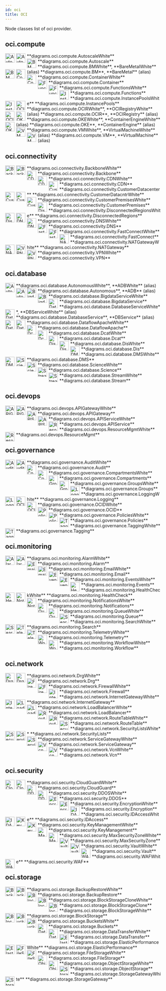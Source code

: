 ```yaml
---
id: oci
title: OCI
---
```


Node classes list of oci provider.

## oci.compute


<img width="30" src="/img/resources/oci/compute/autoscale-white.png" alt="AutoscaleWhite" style="float: left; padding-right: 5px;" >
**diagrams.oci.compute.AutoscaleWhite**

<img width="30" src="/img/resources/oci/compute/autoscale.png" alt="Autoscale" style="float: left; padding-right: 5px;" >
**diagrams.oci.compute.Autoscale**

<img width="30" src="/img/resources/oci/compute/bm-white.png" alt="BMWhite" style="float: left; padding-right: 5px;" >
**diagrams.oci.compute.BMWhite**, **BareMetalWhite** (alias)

<img width="30" src="/img/resources/oci/compute/bm.png" alt="BM" style="float: left; padding-right: 5px;" >
**diagrams.oci.compute.BM**, **BareMetal** (alias)

<img width="30" src="/img/resources/oci/compute/container-white.png" alt="ContainerWhite" style="float: left; padding-right: 5px;" >
**diagrams.oci.compute.ContainerWhite**

<img width="30" src="/img/resources/oci/compute/container.png" alt="Container" style="float: left; padding-right: 5px;" >
**diagrams.oci.compute.Container**

<img width="30" src="/img/resources/oci/compute/functions-white.png" alt="FunctionsWhite" style="float: left; padding-right: 5px;" >
**diagrams.oci.compute.FunctionsWhite**

<img width="30" src="/img/resources/oci/compute/functions.png" alt="Functions" style="float: left; padding-right: 5px;" >
**diagrams.oci.compute.Functions**

<img width="30" src="/img/resources/oci/compute/instance-pools-white.png" alt="InstancePoolsWhite" style="float: left; padding-right: 5px;" >
**diagrams.oci.compute.InstancePoolsWhite**

<img width="30" src="/img/resources/oci/compute/instance-pools.png" alt="InstancePools" style="float: left; padding-right: 5px;" >
**diagrams.oci.compute.InstancePools**

<img width="30" src="/img/resources/oci/compute/ocir-white.png" alt="OCIRWhite" style="float: left; padding-right: 5px;" >
**diagrams.oci.compute.OCIRWhite**, **OCIRegistryWhite** (alias)

<img width="30" src="/img/resources/oci/compute/ocir.png" alt="OCIR" style="float: left; padding-right: 5px;" >
**diagrams.oci.compute.OCIR**, **OCIRegistry** (alias)

<img width="30" src="/img/resources/oci/compute/oke-white.png" alt="OKEWhite" style="float: left; padding-right: 5px;" >
**diagrams.oci.compute.OKEWhite**, **ContainerEngineWhite** (alias)

<img width="30" src="/img/resources/oci/compute/oke.png" alt="OKE" style="float: left; padding-right: 5px;" >
**diagrams.oci.compute.OKE**, **ContainerEngine** (alias)

<img width="30" src="/img/resources/oci/compute/vm-white.png" alt="VMWhite" style="float: left; padding-right: 5px;" >
**diagrams.oci.compute.VMWhite**, **VirtualMachineWhite** (alias)

<img width="30" src="/img/resources/oci/compute/vm.png" alt="VM" style="float: left; padding-right: 5px;" >
**diagrams.oci.compute.VM**, **VirtualMachine** (alias)

## oci.connectivity


<img width="30" src="/img/resources/oci/connectivity/backbone-white.png" alt="BackboneWhite" style="float: left; padding-right: 5px;" >
**diagrams.oci.connectivity.BackboneWhite**

<img width="30" src="/img/resources/oci/connectivity/backbone.png" alt="Backbone" style="float: left; padding-right: 5px;" >
**diagrams.oci.connectivity.Backbone**

<img width="30" src="/img/resources/oci/connectivity/cdn-white.png" alt="CDNWhite" style="float: left; padding-right: 5px;" >
**diagrams.oci.connectivity.CDNWhite**

<img width="30" src="/img/resources/oci/connectivity/cdn.png" alt="CDN" style="float: left; padding-right: 5px;" >
**diagrams.oci.connectivity.CDN**

<img width="30" src="/img/resources/oci/connectivity/customer-datacenter.png" alt="CustomerDatacenter" style="float: left; padding-right: 5px;" >
**diagrams.oci.connectivity.CustomerDatacenter**

<img width="30" src="/img/resources/oci/connectivity/customer-datacntr-white.png" alt="CustomerDatacntrWhite" style="float: left; padding-right: 5px;" >
**diagrams.oci.connectivity.CustomerDatacntrWhite**

<img width="30" src="/img/resources/oci/connectivity/customer-premises-white.png" alt="CustomerPremisesWhite" style="float: left; padding-right: 5px;" >
**diagrams.oci.connectivity.CustomerPremisesWhite**

<img width="30" src="/img/resources/oci/connectivity/customer-premises.png" alt="CustomerPremises" style="float: left; padding-right: 5px;" >
**diagrams.oci.connectivity.CustomerPremises**

<img width="30" src="/img/resources/oci/connectivity/disconnected-regions-white.png" alt="DisconnectedRegionsWhite" style="float: left; padding-right: 5px;" >
**diagrams.oci.connectivity.DisconnectedRegionsWhite**

<img width="30" src="/img/resources/oci/connectivity/disconnected-regions.png" alt="DisconnectedRegions" style="float: left; padding-right: 5px;" >
**diagrams.oci.connectivity.DisconnectedRegions**

<img width="30" src="/img/resources/oci/connectivity/dns-white.png" alt="DNSWhite" style="float: left; padding-right: 5px;" >
**diagrams.oci.connectivity.DNSWhite**

<img width="30" src="/img/resources/oci/connectivity/dns.png" alt="DNS" style="float: left; padding-right: 5px;" >
**diagrams.oci.connectivity.DNS**

<img width="30" src="/img/resources/oci/connectivity/fast-connect-white.png" alt="FastConnectWhite" style="float: left; padding-right: 5px;" >
**diagrams.oci.connectivity.FastConnectWhite**

<img width="30" src="/img/resources/oci/connectivity/fast-connect.png" alt="FastConnect" style="float: left; padding-right: 5px;" >
**diagrams.oci.connectivity.FastConnect**

<img width="30" src="/img/resources/oci/connectivity/nat-gateway-white.png" alt="NATGatewayWhite" style="float: left; padding-right: 5px;" >
**diagrams.oci.connectivity.NATGatewayWhite**

<img width="30" src="/img/resources/oci/connectivity/nat-gateway.png" alt="NATGateway" style="float: left; padding-right: 5px;" >
**diagrams.oci.connectivity.NATGateway**

<img width="30" src="/img/resources/oci/connectivity/vpn-white.png" alt="VPNWhite" style="float: left; padding-right: 5px;" >
**diagrams.oci.connectivity.VPNWhite**

<img width="30" src="/img/resources/oci/connectivity/vpn.png" alt="VPN" style="float: left; padding-right: 5px;" >
**diagrams.oci.connectivity.VPN**

## oci.database


<img width="30" src="/img/resources/oci/database/autonomous-white.png" alt="AutonomousWhite" style="float: left; padding-right: 5px;" >
**diagrams.oci.database.AutonomousWhite**, **ADBWhite** (alias)

<img width="30" src="/img/resources/oci/database/autonomous.png" alt="Autonomous" style="float: left; padding-right: 5px;" >
**diagrams.oci.database.Autonomous**, **ADB** (alias)

<img width="30" src="/img/resources/oci/database/bigdata-service-white.png" alt="BigdataServiceWhite" style="float: left; padding-right: 5px;" >
**diagrams.oci.database.BigdataServiceWhite**

<img width="30" src="/img/resources/oci/database/bigdata-service.png" alt="BigdataService" style="float: left; padding-right: 5px;" >
**diagrams.oci.database.BigdataService**

<img width="30" src="/img/resources/oci/database/database-service-white.png" alt="DatabaseServiceWhite" style="float: left; padding-right: 5px;" >
**diagrams.oci.database.DatabaseServiceWhite**, **DBServiceWhite** (alias)

<img width="30" src="/img/resources/oci/database/database-service.png" alt="DatabaseService" style="float: left; padding-right: 5px;" >
**diagrams.oci.database.DatabaseService**, **DBService** (alias)

<img width="30" src="/img/resources/oci/database/dataflow-apache-white.png" alt="DataflowApacheWhite" style="float: left; padding-right: 5px;" >
**diagrams.oci.database.DataflowApacheWhite**

<img width="30" src="/img/resources/oci/database/dataflow-apache.png" alt="DataflowApache" style="float: left; padding-right: 5px;" >
**diagrams.oci.database.DataflowApache**

<img width="30" src="/img/resources/oci/database/dcat-white.png" alt="DcatWhite" style="float: left; padding-right: 5px;" >
**diagrams.oci.database.DcatWhite**

<img width="30" src="/img/resources/oci/database/dcat.png" alt="Dcat" style="float: left; padding-right: 5px;" >
**diagrams.oci.database.Dcat**

<img width="30" src="/img/resources/oci/database/dis-white.png" alt="DisWhite" style="float: left; padding-right: 5px;" >
**diagrams.oci.database.DisWhite**

<img width="30" src="/img/resources/oci/database/dis.png" alt="Dis" style="float: left; padding-right: 5px;" >
**diagrams.oci.database.Dis**

<img width="30" src="/img/resources/oci/database/dms-white.png" alt="DMSWhite" style="float: left; padding-right: 5px;" >
**diagrams.oci.database.DMSWhite**

<img width="30" src="/img/resources/oci/database/dms.png" alt="DMS" style="float: left; padding-right: 5px;" >
**diagrams.oci.database.DMS**

<img width="30" src="/img/resources/oci/database/science-white.png" alt="ScienceWhite" style="float: left; padding-right: 5px;" >
**diagrams.oci.database.ScienceWhite**

<img width="30" src="/img/resources/oci/database/science.png" alt="Science" style="float: left; padding-right: 5px;" >
**diagrams.oci.database.Science**

<img width="30" src="/img/resources/oci/database/stream-white.png" alt="StreamWhite" style="float: left; padding-right: 5px;" >
**diagrams.oci.database.StreamWhite**

<img width="30" src="/img/resources/oci/database/stream.png" alt="Stream" style="float: left; padding-right: 5px;" >
**diagrams.oci.database.Stream**

## oci.devops


<img width="30" src="/img/resources/oci/devops/api-gateway-white.png" alt="APIGatewayWhite" style="float: left; padding-right: 5px;" >
**diagrams.oci.devops.APIGatewayWhite**

<img width="30" src="/img/resources/oci/devops/api-gateway.png" alt="APIGateway" style="float: left; padding-right: 5px;" >
**diagrams.oci.devops.APIGateway**

<img width="30" src="/img/resources/oci/devops/api-service-white.png" alt="APIServiceWhite" style="float: left; padding-right: 5px;" >
**diagrams.oci.devops.APIServiceWhite**

<img width="30" src="/img/resources/oci/devops/api-service.png" alt="APIService" style="float: left; padding-right: 5px;" >
**diagrams.oci.devops.APIService**

<img width="30" src="/img/resources/oci/devops/resource-mgmt-white.png" alt="ResourceMgmtWhite" style="float: left; padding-right: 5px;" >
**diagrams.oci.devops.ResourceMgmtWhite**

<img width="30" src="/img/resources/oci/devops/resource-mgmt.png" alt="ResourceMgmt" style="float: left; padding-right: 5px;" >
**diagrams.oci.devops.ResourceMgmt**

## oci.governance


<img width="30" src="/img/resources/oci/governance/audit-white.png" alt="AuditWhite" style="float: left; padding-right: 5px;" >
**diagrams.oci.governance.AuditWhite**

<img width="30" src="/img/resources/oci/governance/audit.png" alt="Audit" style="float: left; padding-right: 5px;" >
**diagrams.oci.governance.Audit**

<img width="30" src="/img/resources/oci/governance/compartments-white.png" alt="CompartmentsWhite" style="float: left; padding-right: 5px;" >
**diagrams.oci.governance.CompartmentsWhite**

<img width="30" src="/img/resources/oci/governance/compartments.png" alt="Compartments" style="float: left; padding-right: 5px;" >
**diagrams.oci.governance.Compartments**

<img width="30" src="/img/resources/oci/governance/groups-white.png" alt="GroupsWhite" style="float: left; padding-right: 5px;" >
**diagrams.oci.governance.GroupsWhite**

<img width="30" src="/img/resources/oci/governance/groups.png" alt="Groups" style="float: left; padding-right: 5px;" >
**diagrams.oci.governance.Groups**

<img width="30" src="/img/resources/oci/governance/logging-white.png" alt="LoggingWhite" style="float: left; padding-right: 5px;" >
**diagrams.oci.governance.LoggingWhite**

<img width="30" src="/img/resources/oci/governance/logging.png" alt="Logging" style="float: left; padding-right: 5px;" >
**diagrams.oci.governance.Logging**

<img width="30" src="/img/resources/oci/governance/ocid-white.png" alt="OCIDWhite" style="float: left; padding-right: 5px;" >
**diagrams.oci.governance.OCIDWhite**

<img width="30" src="/img/resources/oci/governance/ocid.png" alt="OCID" style="float: left; padding-right: 5px;" >
**diagrams.oci.governance.OCID**

<img width="30" src="/img/resources/oci/governance/policies-white.png" alt="PoliciesWhite" style="float: left; padding-right: 5px;" >
**diagrams.oci.governance.PoliciesWhite**

<img width="30" src="/img/resources/oci/governance/policies.png" alt="Policies" style="float: left; padding-right: 5px;" >
**diagrams.oci.governance.Policies**

<img width="30" src="/img/resources/oci/governance/tagging-white.png" alt="TaggingWhite" style="float: left; padding-right: 5px;" >
**diagrams.oci.governance.TaggingWhite**

<img width="30" src="/img/resources/oci/governance/tagging.png" alt="Tagging" style="float: left; padding-right: 5px;" >
**diagrams.oci.governance.Tagging**

## oci.monitoring


<img width="30" src="/img/resources/oci/monitoring/alarm-white.png" alt="AlarmWhite" style="float: left; padding-right: 5px;" >
**diagrams.oci.monitoring.AlarmWhite**

<img width="30" src="/img/resources/oci/monitoring/alarm.png" alt="Alarm" style="float: left; padding-right: 5px;" >
**diagrams.oci.monitoring.Alarm**

<img width="30" src="/img/resources/oci/monitoring/email-white.png" alt="EmailWhite" style="float: left; padding-right: 5px;" >
**diagrams.oci.monitoring.EmailWhite**

<img width="30" src="/img/resources/oci/monitoring/email.png" alt="Email" style="float: left; padding-right: 5px;" >
**diagrams.oci.monitoring.Email**

<img width="30" src="/img/resources/oci/monitoring/events-white.png" alt="EventsWhite" style="float: left; padding-right: 5px;" >
**diagrams.oci.monitoring.EventsWhite**

<img width="30" src="/img/resources/oci/monitoring/events.png" alt="Events" style="float: left; padding-right: 5px;" >
**diagrams.oci.monitoring.Events**

<img width="30" src="/img/resources/oci/monitoring/health-check-white.png" alt="HealthCheckWhite" style="float: left; padding-right: 5px;" >
**diagrams.oci.monitoring.HealthCheckWhite**

<img width="30" src="/img/resources/oci/monitoring/health-check.png" alt="HealthCheck" style="float: left; padding-right: 5px;" >
**diagrams.oci.monitoring.HealthCheck**

<img width="30" src="/img/resources/oci/monitoring/notifications-white.png" alt="NotificationsWhite" style="float: left; padding-right: 5px;" >
**diagrams.oci.monitoring.NotificationsWhite**

<img width="30" src="/img/resources/oci/monitoring/notifications.png" alt="Notifications" style="float: left; padding-right: 5px;" >
**diagrams.oci.monitoring.Notifications**

<img width="30" src="/img/resources/oci/monitoring/queue-white.png" alt="QueueWhite" style="float: left; padding-right: 5px;" >
**diagrams.oci.monitoring.QueueWhite**

<img width="30" src="/img/resources/oci/monitoring/queue.png" alt="Queue" style="float: left; padding-right: 5px;" >
**diagrams.oci.monitoring.Queue**

<img width="30" src="/img/resources/oci/monitoring/search-white.png" alt="SearchWhite" style="float: left; padding-right: 5px;" >
**diagrams.oci.monitoring.SearchWhite**

<img width="30" src="/img/resources/oci/monitoring/search.png" alt="Search" style="float: left; padding-right: 5px;" >
**diagrams.oci.monitoring.Search**

<img width="30" src="/img/resources/oci/monitoring/telemetry-white.png" alt="TelemetryWhite" style="float: left; padding-right: 5px;" >
**diagrams.oci.monitoring.TelemetryWhite**

<img width="30" src="/img/resources/oci/monitoring/telemetry.png" alt="Telemetry" style="float: left; padding-right: 5px;" >
**diagrams.oci.monitoring.Telemetry**

<img width="30" src="/img/resources/oci/monitoring/workflow-white.png" alt="WorkflowWhite" style="float: left; padding-right: 5px;" >
**diagrams.oci.monitoring.WorkflowWhite**

<img width="30" src="/img/resources/oci/monitoring/workflow.png" alt="Workflow" style="float: left; padding-right: 5px;" >
**diagrams.oci.monitoring.Workflow**

## oci.network


<img width="30" src="/img/resources/oci/network/drg-white.png" alt="DrgWhite" style="float: left; padding-right: 5px;" >
**diagrams.oci.network.DrgWhite**

<img width="30" src="/img/resources/oci/network/drg.png" alt="Drg" style="float: left; padding-right: 5px;" >
**diagrams.oci.network.Drg**

<img width="30" src="/img/resources/oci/network/firewall-white.png" alt="FirewallWhite" style="float: left; padding-right: 5px;" >
**diagrams.oci.network.FirewallWhite**

<img width="30" src="/img/resources/oci/network/firewall.png" alt="Firewall" style="float: left; padding-right: 5px;" >
**diagrams.oci.network.Firewall**

<img width="30" src="/img/resources/oci/network/internet-gateway-white.png" alt="InternetGatewayWhite" style="float: left; padding-right: 5px;" >
**diagrams.oci.network.InternetGatewayWhite**

<img width="30" src="/img/resources/oci/network/internet-gateway.png" alt="InternetGateway" style="float: left; padding-right: 5px;" >
**diagrams.oci.network.InternetGateway**

<img width="30" src="/img/resources/oci/network/load-balancer-white.png" alt="LoadBalancerWhite" style="float: left; padding-right: 5px;" >
**diagrams.oci.network.LoadBalancerWhite**

<img width="30" src="/img/resources/oci/network/load-balancer.png" alt="LoadBalancer" style="float: left; padding-right: 5px;" >
**diagrams.oci.network.LoadBalancer**

<img width="30" src="/img/resources/oci/network/route-table-white.png" alt="RouteTableWhite" style="float: left; padding-right: 5px;" >
**diagrams.oci.network.RouteTableWhite**

<img width="30" src="/img/resources/oci/network/route-table.png" alt="RouteTable" style="float: left; padding-right: 5px;" >
**diagrams.oci.network.RouteTable**

<img width="30" src="/img/resources/oci/network/security-lists-white.png" alt="SecurityListsWhite" style="float: left; padding-right: 5px;" >
**diagrams.oci.network.SecurityListsWhite**

<img width="30" src="/img/resources/oci/network/security-lists.png" alt="SecurityLists" style="float: left; padding-right: 5px;" >
**diagrams.oci.network.SecurityLists**

<img width="30" src="/img/resources/oci/network/service-gateway-white.png" alt="ServiceGatewayWhite" style="float: left; padding-right: 5px;" >
**diagrams.oci.network.ServiceGatewayWhite**

<img width="30" src="/img/resources/oci/network/service-gateway.png" alt="ServiceGateway" style="float: left; padding-right: 5px;" >
**diagrams.oci.network.ServiceGateway**

<img width="30" src="/img/resources/oci/network/vcn-white.png" alt="VcnWhite" style="float: left; padding-right: 5px;" >
**diagrams.oci.network.VcnWhite**

<img width="30" src="/img/resources/oci/network/vcn.png" alt="Vcn" style="float: left; padding-right: 5px;" >
**diagrams.oci.network.Vcn**

## oci.security


<img width="30" src="/img/resources/oci/security/cloud-guard-white.png" alt="CloudGuardWhite" style="float: left; padding-right: 5px;" >
**diagrams.oci.security.CloudGuardWhite**

<img width="30" src="/img/resources/oci/security/cloud-guard.png" alt="CloudGuard" style="float: left; padding-right: 5px;" >
**diagrams.oci.security.CloudGuard**

<img width="30" src="/img/resources/oci/security/ddos-white.png" alt="DDOSWhite" style="float: left; padding-right: 5px;" >
**diagrams.oci.security.DDOSWhite**

<img width="30" src="/img/resources/oci/security/ddos.png" alt="DDOS" style="float: left; padding-right: 5px;" >
**diagrams.oci.security.DDOS**

<img width="30" src="/img/resources/oci/security/encryption-white.png" alt="EncryptionWhite" style="float: left; padding-right: 5px;" >
**diagrams.oci.security.EncryptionWhite**

<img width="30" src="/img/resources/oci/security/encryption.png" alt="Encryption" style="float: left; padding-right: 5px;" >
**diagrams.oci.security.Encryption**

<img width="30" src="/img/resources/oci/security/id-access-white.png" alt="IDAccessWhite" style="float: left; padding-right: 5px;" >
**diagrams.oci.security.IDAccessWhite**

<img width="30" src="/img/resources/oci/security/id-access.png" alt="IDAccess" style="float: left; padding-right: 5px;" >
**diagrams.oci.security.IDAccess**

<img width="30" src="/img/resources/oci/security/key-management-white.png" alt="KeyManagementWhite" style="float: left; padding-right: 5px;" >
**diagrams.oci.security.KeyManagementWhite**

<img width="30" src="/img/resources/oci/security/key-management.png" alt="KeyManagement" style="float: left; padding-right: 5px;" >
**diagrams.oci.security.KeyManagement**

<img width="30" src="/img/resources/oci/security/max-security-zone-white.png" alt="MaxSecurityZoneWhite" style="float: left; padding-right: 5px;" >
**diagrams.oci.security.MaxSecurityZoneWhite**

<img width="30" src="/img/resources/oci/security/max-security-zone.png" alt="MaxSecurityZone" style="float: left; padding-right: 5px;" >
**diagrams.oci.security.MaxSecurityZone**

<img width="30" src="/img/resources/oci/security/vault-white.png" alt="VaultWhite" style="float: left; padding-right: 5px;" >
**diagrams.oci.security.VaultWhite**

<img width="30" src="/img/resources/oci/security/vault.png" alt="Vault" style="float: left; padding-right: 5px;" >
**diagrams.oci.security.Vault**

<img width="30" src="/img/resources/oci/security/waf-white.png" alt="WAFWhite" style="float: left; padding-right: 5px;" >
**diagrams.oci.security.WAFWhite**

<img width="30" src="/img/resources/oci/security/waf.png" alt="WAF" style="float: left; padding-right: 5px;" >
**diagrams.oci.security.WAF**

## oci.storage


<img width="30" src="/img/resources/oci/storage/backup-restore-white.png" alt="BackupRestoreWhite" style="float: left; padding-right: 5px;" >
**diagrams.oci.storage.BackupRestoreWhite**

<img width="30" src="/img/resources/oci/storage/backup-restore.png" alt="BackupRestore" style="float: left; padding-right: 5px;" >
**diagrams.oci.storage.BackupRestore**

<img width="30" src="/img/resources/oci/storage/block-storage-clone-white.png" alt="BlockStorageCloneWhite" style="float: left; padding-right: 5px;" >
**diagrams.oci.storage.BlockStorageCloneWhite**

<img width="30" src="/img/resources/oci/storage/block-storage-clone.png" alt="BlockStorageClone" style="float: left; padding-right: 5px;" >
**diagrams.oci.storage.BlockStorageClone**

<img width="30" src="/img/resources/oci/storage/block-storage-white.png" alt="BlockStorageWhite" style="float: left; padding-right: 5px;" >
**diagrams.oci.storage.BlockStorageWhite**

<img width="30" src="/img/resources/oci/storage/block-storage.png" alt="BlockStorage" style="float: left; padding-right: 5px;" >
**diagrams.oci.storage.BlockStorage**

<img width="30" src="/img/resources/oci/storage/buckets-white.png" alt="BucketsWhite" style="float: left; padding-right: 5px;" >
**diagrams.oci.storage.BucketsWhite**

<img width="30" src="/img/resources/oci/storage/buckets.png" alt="Buckets" style="float: left; padding-right: 5px;" >
**diagrams.oci.storage.Buckets**

<img width="30" src="/img/resources/oci/storage/data-transfer-white.png" alt="DataTransferWhite" style="float: left; padding-right: 5px;" >
**diagrams.oci.storage.DataTransferWhite**

<img width="30" src="/img/resources/oci/storage/data-transfer.png" alt="DataTransfer" style="float: left; padding-right: 5px;" >
**diagrams.oci.storage.DataTransfer**

<img width="30" src="/img/resources/oci/storage/elastic-performance-white.png" alt="ElasticPerformanceWhite" style="float: left; padding-right: 5px;" >
**diagrams.oci.storage.ElasticPerformanceWhite**

<img width="30" src="/img/resources/oci/storage/elastic-performance.png" alt="ElasticPerformance" style="float: left; padding-right: 5px;" >
**diagrams.oci.storage.ElasticPerformance**

<img width="30" src="/img/resources/oci/storage/file-storage-white.png" alt="FileStorageWhite" style="float: left; padding-right: 5px;" >
**diagrams.oci.storage.FileStorageWhite**

<img width="30" src="/img/resources/oci/storage/file-storage.png" alt="FileStorage" style="float: left; padding-right: 5px;" >
**diagrams.oci.storage.FileStorage**

<img width="30" src="/img/resources/oci/storage/object-storage-white.png" alt="ObjectStorageWhite" style="float: left; padding-right: 5px;" >
**diagrams.oci.storage.ObjectStorageWhite**

<img width="30" src="/img/resources/oci/storage/object-storage.png" alt="ObjectStorage" style="float: left; padding-right: 5px;" >
**diagrams.oci.storage.ObjectStorage**

<img width="30" src="/img/resources/oci/storage/storage-gateway-white.png" alt="StorageGatewayWhite" style="float: left; padding-right: 5px;" >
**diagrams.oci.storage.StorageGatewayWhite**

<img width="30" src="/img/resources/oci/storage/storage-gateway.png" alt="StorageGateway" style="float: left; padding-right: 5px;" >
**diagrams.oci.storage.StorageGateway**
